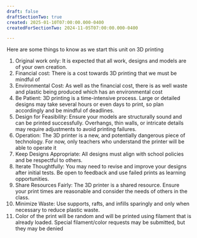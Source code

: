 ```yaml
---
draft: false
draftSectionTwo: true
created: 2025-01-10T07:00:00.000-0400
createdForSectionTwo: 2024-11-05T07:00:00.000-0400

---
```

Here are some things to know as we start this unit on 3D printing
1. Original work only: It is expected that all work, designs and models are of your own creation.
2. Financial cost: There is a cost towards 3D printing that we must be mindful of
3. Environmental Cost: As well as the financial cost, there is as well waste and plastic being produced which has an environmental cost
4. Be Patient: 3D printing is a time-intensive process. Large or detailed designs may take several hours or even days to print, so plan accordingly and be mindful of deadlines.
5. Design for Feasibility: Ensure your models are structurally sound and can be printed successfully. Overhangs, thin walls, or intricate details may require adjustments to avoid printing failures.
6. Operation: The 3D printer is a new, and potentially dangerous piece of technology. For now, only teachers who understand the printer will be able to operate it
7. Keep Designs Appropriate: All designs must align with school policies and be respectful to others.
8. Iterate Thoughtfully: You may need to revise and improve your designs after initial tests. Be open to feedback and use failed prints as learning opportunities.
10. Share Resources Fairly: The 3D printer is a shared resource. Ensure your print times are reasonable and consider the needs of others in the class.
11. Minimize Waste: Use supports, rafts, and infills sparingly and only when necessary to reduce plastic waste.
12. Color of the print will be random and will be printed using filament that is already loaded. Special filament/color requests may be submitted, but they may be denied

